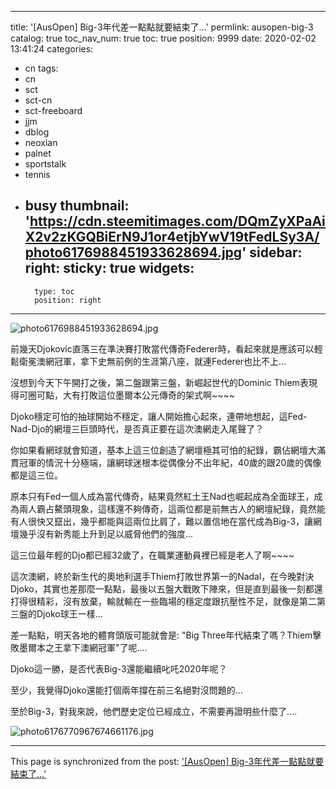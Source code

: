 
---
title: '[AusOpen] Big-3年代差一點點就要結束了...'
permlink: ausopen-big-3
catalog: true
toc_nav_num: true
toc: true
position: 9999
date: 2020-02-02 13:41:24
categories:
- cn
tags:
- cn
- sct
- sct-cn
- sct-freeboard
- jjm
- dblog
- neoxian
- palnet
- sportstalk
- tennis
- busy
thumbnail: 'https://cdn.steemitimages.com/DQmZyXPaAiX2v2zKGQBiErN9J1or4etjbYwV19tFedLSy3A/photo6176988451933628694.jpg'
sidebar:
    right:
        sticky: true
widgets:
    -
        type: toc
        position: right
---


![photo6176988451933628694.jpg](https://cdn.steemitimages.com/DQmZyXPaAiX2v2zKGQBiErN9J1or4etjbYwV19tFedLSy3A/photo6176988451933628694.jpg)

前幾天Djokovic直落三在準決賽打敗當代傳奇Federer時，看起來就是應該可以輕鬆衛冕澳網冠軍，拿下史無前例的生涯第八座，就連Federer也比不上... 

沒想到今天下午開打之後，第二盤跟第三盤，新崛起世代的Dominic Thiem表現得可圈可點，大有打敗這位墨爾本公元傳奇的架式啊~~~~

Djoko穩定可怕的抽球開始不穩定，讓人開始擔心起來，連帶地想起，這Fed-Nad-Djo的網壇三巨頭時代，是否真正要在這次澳網走入尾聲了？

你如果看網球就會知道，基本上這三位創造了網壇極其可怕的紀錄，霸佔網壇大滿貫冠軍的情況十分極端，讓網球迷根本從偶像分不出年紀，40歲的跟20歲的偶像都是這三位。

原本只有Fed一個人成為當代傳奇，結果竟然紅土王Nad也崛起成為全面球王，成為兩人霸占鰲頭現象，這樣還不夠傳奇，這兩位都是前無古人的網壇紀錄，竟然能有人很快又竄出，幾乎都能與這兩位比肩了，難以置信地在當代成為Big-3，讓網壇幾乎沒有新秀能上升到足以威脅他們的強度...

這三位最年輕的Djo都已經32歲了，在職業運動員裡已經是老人了啊~~~~

這次澳網，終於新生代的奧地利選手Thiem打敗世界第一的Nadal，在今晚對決Djoko，其實也差那麼一點點，最後以五盤大戰敗下陣來，但是直到最後一刻都還打得很精彩，沒有放棄，輸就輸在一些臨場的穩定度跟抗壓性不足，就像是第二第三盤的Djoko球王一樣...

差一點點，明天各地的體育頭版可能就會是: "Big Three年代結束了嗎？Thiem擊敗墨爾本之王拿下澳網冠軍"了呢.... 

Djoko這一勝，是否代表Big-3還能繼續叱吒2020年呢？

至少，我覺得Djoko還能打個兩年撐在前三名絕對沒問題的...

至於Big-3，對我來說，他們歷史定位已經成立，不需要再證明些什麼了.... 

![photo6176770967674661176.jpg](https://cdn.steemitimages.com/DQmcFZM3wfLdBnTnCUgsj8mopxxdnaCRKCYUUw7PEjL3k3X/photo6176770967674661176.jpg)

- - -

This page is synchronized from the post: ['[AusOpen] Big-3年代差一點點就要結束了...'](https://steemit.com/@deanliu/ausopen-big-3)
